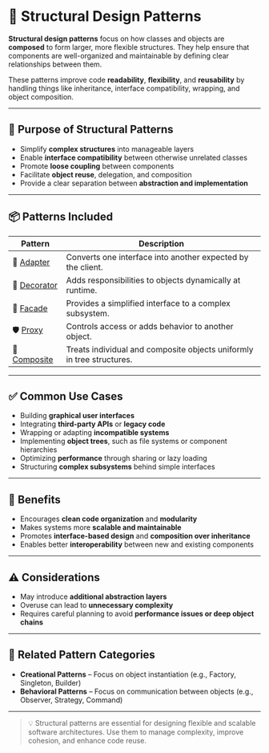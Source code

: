 # 🧱 Structural Design Patterns

**Structural design patterns** focus on how classes and objects are **composed** to form larger, more flexible structures. They help ensure that components are well-organized and maintainable by defining clear relationships between them.

These patterns improve code **readability**, **flexibility**, and **reusability** by handling things like inheritance, interface compatibility, wrapping, and object composition.

---

## 🧩 Purpose of Structural Patterns

- Simplify **complex structures** into manageable layers
- Enable **interface compatibility** between otherwise unrelated classes
- Promote **loose coupling** between components
- Facilitate **object reuse**, delegation, and composition
- Provide a clear separation between **abstraction and implementation**

---

## 📦 Patterns Included

| Pattern             | Description                                                                 |
|---------------------|-----------------------------------------------------------------------------|
| 🔌 [Adapter](../adapter/README.md)           | Converts one interface into another expected by the client.           |
| 🎁 [Decorator](../decorator/README.md)       | Adds responsibilities to objects dynamically at runtime.             |
| 🧱 [Facade](../facade/README.md)             | Provides a simplified interface to a complex subsystem.              |
| 🛡️ [Proxy](../proxy/README.md)               | Controls access or adds behavior to another object.                  |
| 🌳 [Composite](../composite/README.md)       | Treats individual and composite objects uniformly in tree structures. |

---

## ✅ Common Use Cases

- Building **graphical user interfaces**
- Integrating **third-party APIs** or **legacy code**
- Wrapping or adapting **incompatible systems**
- Implementing **object trees**, such as file systems or component hierarchies
- Optimizing **performance** through sharing or lazy loading
- Structuring **complex subsystems** behind simple interfaces

---

## 🧠 Benefits

- Encourages **clean code organization** and **modularity**
- Makes systems more **scalable and maintainable**
- Promotes **interface-based design** and **composition over inheritance**
- Enables better **interoperability** between new and existing components

---

## ⚠️ Considerations

- May introduce **additional abstraction layers**
- Overuse can lead to **unnecessary complexity**
- Requires careful planning to avoid **performance issues or deep object chains**

---

## 🔗 Related Pattern Categories

- **Creational Patterns** – Focus on object instantiation (e.g., Factory, Singleton, Builder)
- **Behavioral Patterns** – Focus on communication between objects (e.g., Observer, Strategy, Command)

---

> 💡 Structural patterns are essential for designing flexible and scalable software architectures. Use them to manage complexity, improve cohesion, and enhance code reuse.
